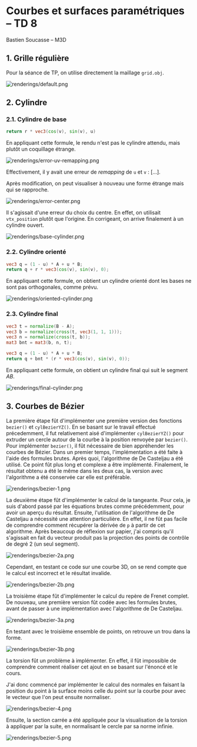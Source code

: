 # Courbes et surfaces paramétriques – TD 8

Bastien Soucasse – M3D

## 1. Grille régulière

Pour la séance de TP, on utilise directement la maillage `grid.obj`.

![renderings/default.png](renderings/default.png)

## 2. Cylindre

### 2.1. Cylindre de base

```glsl
return r * vec3(cos(v), sin(v), u)
```

En appliquant cette formule, le rendu n'est pas le cylindre attendu, mais plutôt un coquillage étrange.

![renderings/error-uv-remapping.png](renderings/error-uv-remapping.png)

Effectivement, il y avait une erreur de _remapping_ de `u` et `v` : \[…\].

Après modification, on peut visualiser à nouveau une forme étrange mais qui se rapproche.

![renderings/error-center.png](renderings/error-center.png)

Il s'agissait d'une erreur du choix du centre. En effet, on utilisait `vtx_position` plutôt que l'origine. En corrigeant, on arrive finalement à un cylindre ouvert.

![renderings/base-cylinder.png](renderings/base-cylinder.png)

### 2.2. Cylindre orienté

```glsl
vec3 q = (1 - u) * A + u * B;
return q + r * vec3(cos(v), sin(v), 0);
```

En appliquant cette formule, on obtient un cylindre orienté dont les bases ne sont pas orthogonales, comme prévu.

![renderings/oriented-cylinder.png](renderings/oriented-cylinder.png)

### 2.3. Cylindre final

```glsl
vec3 t = normalize(B - A);
vec3 b = normalize(cross(t, vec3(1, 1, 1)));
vec3 n = normalize(cross(t, b));
mat3 bnt = mat3(b, n, t);

vec3 q = (1 - u) * A + u * B;
return q + bnt * (r * vec3(cos(v), sin(v), 0));
```

En appliquant cette formule, on obtient un cylindre final qui suit le segment _AB_.

![renderings/final-cylinder.png](renderings/final-cylinder.png)

## 3. Courbes de Bézier

La première étape fût d'implémenter une première version des fonctions `bezier()` et `cylBezierYZ()`. En se basant sur le travail effectué précedemment, il fut relativement aisé d'implémenter `cylBezierYZ()` pour extruder un cercle autour de la courbe à la position renvoyée par `bezier()`. Pour implémenter `bezier()`, il fût nécessaire de bien appréhender les courbes de Bézier. Dans un premier temps, l'implémentation a été faite à l'aide des formules brutes. Après quoi, l'algorithme de De Casteljau a été utilisé. Ce point fût plus long et complexe a être implémenté. Finalement, le résultat obtenu a été le même dans les deux cas, la version avec l'algorithme a été conservée car elle est préférable.

![renderings/bezier-1.png](renderings/bezier-1.png)

La deuxième étape fût d'implémenter le calcul de la tangeante. Pour cela, je suis d'abord passé par les équations brutes comme précédemment, pour avoir un aperçu du résultat. Ensuite, l'utilisation de l'algorithme de De Casteljau a nécessité une attention particulière. En effet, il ne fût pas facile de comprendre comment récupérer la dérivée de `p` à partir de cet algorithme. Après beaucoup de réflexion sur papier, j'ai compris qu'il s'agissait en fait du vecteur produit pas la projection des points de contrôle de degré 2 (un seul segment).

![renderings/bezier-2a.png](renderings/bezier-2a.png)

Cependant, en testant ce code sur une courbe 3D, on se rend compte que le calcul est incorrect et le résultat invalide.

![renderings/bezier-2b.png](renderings/bezier-2b.png)

La troisième étape fût d'implémenter le calcul du repère de Frenet complet. De nouveau, une première version fût codée avec les formules brutes, avant de passer à une implémentation avec l'algorithme de De Casteljau.

![renderings/bezier-3a.png](renderings/bezier-3a.png)

En testant avec le troisième ensemble de points, on retrouve un trou dans la forme.

![renderings/bezier-3b.png](renderings/bezier-3b.png)

La torsion fût un problème à implémenter. En effet, il fût impossible de comprendre comment réaliser cet ajout en se basant sur l'énoncé et le cours.

J'ai donc commencé par implémenter le calcul des normales en faisant la position du point à la surface moins celle du point sur la courbe pour avec le vecteur que l'on peut ensuite normaliser.

![renderings/bezier-4.png](renderings/bezier-4.png)

Ensuite, la section carrée a été appliquée pour la visualisation de la torsion à appliquer par la suite, en normalisant le cercle par sa norme infinie.

![renderings/bezier-5.png](renderings/bezier-5.png)
